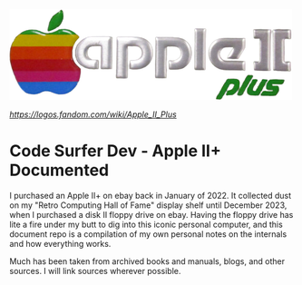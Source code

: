 ![apple two plus badge](images/apple-ii-plus-badge-transparent.png)

*https://logos.fandom.com/wiki/Apple_II_Plus*

# Code Surfer Dev - Apple II+ Documented

I purchased an Apple II+ on ebay back in January of 2022. It collected dust on
my "Retro Computing Hall of Fame" display shelf until December 2023, when I
purchased a disk II floppy drive on ebay. Having the floppy drive has lite a
fire under my butt to dig into this iconic personal computer, and this document
repo is a compilation of my own personal notes on the internals and how
everything works.

Much has been taken from archived books and manuals, blogs, and other sources. I
will link sources wherever possible.
